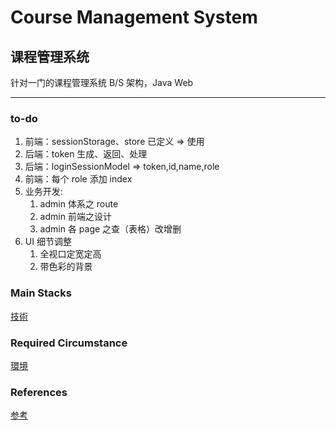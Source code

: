 # Course Management System

## 课程管理系统

针对一门的课程管理系统
B/S 架构，Java Web

---

### to-do

1. 前端：sessionStorage、store 已定义 => 使用
2. 后端：token 生成、返回、处理
3. 后端：loginSessionModel => token,id,name,role
4. 前端：每个 role 添加 index
5. 业务开发:
   1. admin 体系之 route
   2. admin 前端之设计
   3. admin 各 page 之查（表格）改增删
6. UI 细节调整
   1. 全视口定宽定高
   2. 带色彩的背景

### Main Stacks

[技術](./Document/stacks.md)

### Required Circumstance

[環境](./Document/circumstance.md)

### References

[参考](./Document/references.md)
